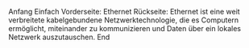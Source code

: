 Anfang
Einfach
Vorderseite: Ethernet
Rückseite: Ethernet ist eine weit verbreitete kabelgebundene Netzwerktechnologie, die es Computern ermöglicht, miteinander zu kommunizieren und Daten über ein lokales Netzwerk auszutauschen.
End